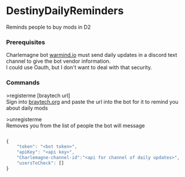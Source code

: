 # DestinyDailyReminders
Reminds people to buy mods in D2


### Prerequisites

Charlemagne bot [warmind.io](https://warmind.io/) must send daily updates in a discord text channel to give the bot vendor information.<br>
I could use Oauth, but I don't want to deal with that security.

### Commands

\>registerme [braytech url]<br>
Sign into [braytech.org](https://braytech.org) and paste the url into the bot for it to remind you about daily mods<br>

\>unregisterme <br>
Removes you from the list of people the bot will message


```javascript

{
    "token": "<bot token>",
    "apiKey": "<api key>",
    "Charlemagne-channel-id":"<api for channel of daily updates>",
    "usersToCheck": []
}

```
